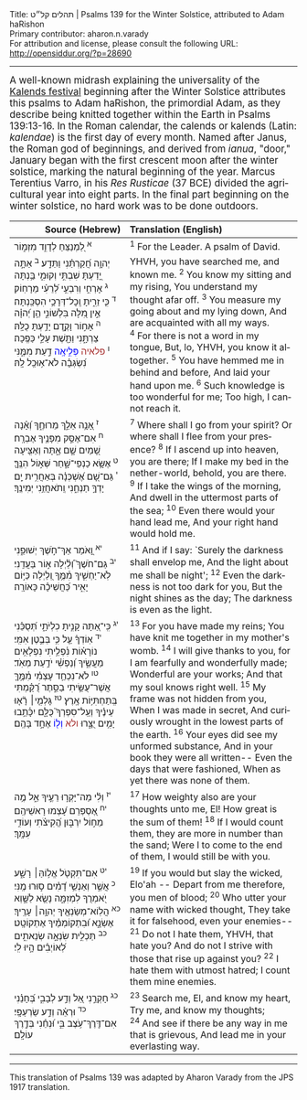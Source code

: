 <html>
<head></head>
<body>
Title: תהלים קל״ט | Psalms 139 for the Winter Solstice, attributed to Adam haRishon<br />
Primary contributor: aharon.n.varady<br />
For attribution and license, please consult the following URL: <a href="http://opensiddur.org/?p=28690">http://opensiddur.org/?p=28690</a>
<p />
<hr />

<div class="english" lang="en" style="font-size: 1.2em;">
A well-known midrash explaining the universality of the <a href="https://opensiddur.org/readings-and-sourcetexts/festival-and-fast-day-readings/winter-solstice/kalends-and-the-winter-solstice-in-rabbinic-midrash/">Kalends festival</a> beginning after the Winter Solstice attributes this psalms to Adam haRishon, the primordial Adam, as they describe being knitted together within the Earth in Psalms 139:13-16. In the Roman calendar, the calends or kalends (Latin: <em>kalendae</em>) is the first day of every month. Named after Janus, the Roman god of beginnings, and derived from <em>ianua</em>, "door," January began with the first crescent moon after the winter solstice, marking the natural beginning of the year. Marcus Terentius Varro, in his <em>Res Rusticae</em> (37 BCE) divided the agricultural year into eight parts. In the final part beginning on the winter solstice, no hard work was to be done outdoors. 
</div>

<table style="margin-left: auto;margin-right: auto;" class="draggable">
<thead><tr><th id="x" style="text-align: right;">Source (Hebrew)</th><th style="text-align: left;">Translation (English)</th></tr></thead>
<tbody>
<tr><td style="vertical-align:top;">
<div class="liturgy" lang="he">
<sup>א</sup>&nbsp;לַ֭מְנַצֵּחַ לְדָוִ֣ד 
מִזְמ֑וֹר
</div></span></td>
 
<td  style="vertical-align:top;"><div class="english" lang="en">
<sup>1</sup>&nbsp;For the Leader. 
A psalm of David.
</div>
</td></tr>


<tr><td style="vertical-align:top;">
<div class="liturgy" lang="he">
יְהוָ֥ה חֲ֝קַרְתַּ֗נִי וַתֵּדָֽע׃
<sup>ב</sup>&nbsp;אַתָּ֣ה יָ֭דַעְתָּ שִׁבְתִּ֣י וְקוּמִ֑י 
בַּ֥נְתָּה לְ֝רֵעִ֗י מֵרָחֽוֹק׃
<sup>‎‏ג</sup>&nbsp;אָרְחִ֣י וְרִבְעִ֣י זֵרִ֑יתָ 
וְֽכָל־דְּרָכַ֥י הִסְכַּֽנְתָּה׃
<sup>‎‏ ד</sup>&nbsp;כִּ֤י אֵ֣ין מִ֭לָּה בִּלְשׁוֹנִ֑י 
הֵ֥ן יְ֝הוָ֗ה יָדַ֥עְתָּ כֻלָּֽהּ׃
<sup>‎‏ה</sup>&nbsp;אָח֣וֹר וָקֶ֣דֶם צַרְתָּ֑נִי 
וַתָּ֖שֶׁת עָלַ֣י כַּפֶּֽכָה׃
<sup>ו</sup>&nbsp;<font color="brown">פלאיה</font> <font color="blue">פְּלִ֣יאָֽה</font>  דַ֣עַת מִמֶּ֑נִּי 
נִ֝שְׂגְּבָ֗ה לֹא־א֥וּכַֽל לָֽהּ׃
</div></span></td>
 
<td  style="vertical-align:top;"><div class="english" lang="en">
YHVH, you have searched me, and known me. 
<sup>2</sup>&nbsp;You know my sitting and my rising, 
You understand my thought afar off. 
<sup>3</sup>&nbsp;You measure my going about and my lying down, 
And are acquainted with all my ways. 
<sup>4</sup>&nbsp;For there is not a word in my tongue, 
But, lo, YHVH, you know it altogether. 
<sup>5</sup>&nbsp;You have hemmed me in behind and before, 
And laid your hand upon me. 
<sup>6</sup>&nbsp;Such knowledge is too wonderful for me; 
Too high, I cannot reach it.
</div>
</td></tr>


<tr><td style="vertical-align:top;">
<div class="liturgy" lang="he">
<sup>‎‏ז</sup>&nbsp;אָ֭נָ֥ה אֵלֵ֣ךְ מֵרוּחֶ֑ךָ 
וְ֝אָ֗נָה מִפָּנֶ֥יךָ אֶבְרָֽח׃
<sup>‎‏ח</sup>&nbsp;אִם־אֶסַּ֣ק שָׁ֭מַיִם שָׁ֣ם אָ֑תָּה 
וְאַצִּ֖יעָה שְּׁא֣וֹל הִנֶּֽךָּ׃
<sup>‎‏ט</sup>&nbsp;אֶשָּׂ֥א כַנְפֵי־שָׁ֑חַר 
אֶ֝שְׁכְּנָ֗ה בְּאַחֲרִ֥ית יָֽם׃
<sup>‎‏י</sup>&nbsp;גַּם־שָׁ֭ם יָדְךָ֣ תַנְחֵ֑נִי 
וְֽתֹאחֲזֵ֥נִי יְמִינֶֽךָ׃
</div></span></td>
 
<td  style="vertical-align:top;"><div class="english" lang="en">
<sup>7</sup>&nbsp;Where shall I go from your spirit? 
Or where shall I flee from your presence? 
<sup>8</sup>&nbsp;If I ascend up into heaven, you are there; 
If I make my bed in the nether-world, behold, you are there. 
<sup>9</sup>&nbsp;If I take the wings of the morning, 
And dwell in the uttermost parts of the sea; 
<sup>10</sup>&nbsp;Even there would your hand lead me, 
And your right hand would hold me. 
</div>
</td></tr>


<tr><td style="vertical-align:top;">
<div class="liturgy" lang="he">
<sup>‎‏יא</sup>&nbsp;וָ֭אֹמַר אַךְ־חֹ֣שֶׁךְ יְשׁוּפֵ֑נִי 
וְ֝לַ֗יְלָה א֣וֹר בַּעֲדֵֽנִי׃
<sup>‎‏יב</sup>&nbsp;גַּם־חֹשֶׁךְ֮ לֹֽא־יַחְשִׁ֪יךְ מִ֫מֶּ֥ךָ 
וְ֭לַיְלָה כַּיּ֣וֹם יָאִ֑יר 
כַּ֝חֲשֵׁיכָ֗ה כָּאוֹרָֽה׃
</div></span></td>
 
<td  style="vertical-align:top;"><div class="english" lang="en">
<sup>11</sup>&nbsp;And if I say: `Surely the darkness shall envelop me, 
And the light about me shall be night'; 
<sup>12</sup>&nbsp;Even the darkness is not too dark for you, 
But the night shines as the day; 
The darkness is even as the light.
</div>
</td></tr>


<tr><td style="vertical-align:top;">
<div class="liturgy" lang="he">
<sup>‎‏יג</sup>&nbsp;כִּֽי־אַ֭תָּה קָנִ֣יתָ כִלְיֹתָ֑י 
תְּ֝סֻכֵּ֗נִי בְּבֶ֣טֶן אִמִּֽי׃
<sup>‎‏יד</sup>&nbsp;אֽוֹדְךָ֗ עַ֤ל 
כִּ֥י נוֹרָא֗וֹת נִ֫פְלֵ֥יתִי 
נִפְלָאִ֥ים מַעֲשֶׂ֑יךָ 
וְ֝נַפְשִׁ֗י יֹדַ֥עַת מְאֹֽד׃
<sup>‎‏טו</sup>&nbsp;לֹא־נִכְחַ֥ד עָצְמִ֗י מִ֫מֶּ֥ךָּ 
אֲשֶׁר־עֻשֵּׂ֥יתִי בַסֵּ֑תֶר 
רֻ֝קַּ֗מְתִּי בְּֽתַחְתִּיּ֥וֹת אָֽרֶץ׃
<sup> ‏טז</sup>&nbsp;גָּלְמִ֤י׀ רָ֘א֤וּ עֵינֶ֗יךָ 
וְעַֽל־סִפְרְךָ֮ כֻּלָּ֪ם 
יִכָּ֫תֵ֥בוּ יָמִ֥ים יֻצָּ֑רוּ 
<font color="brown">ולא</font> <font color="blue">וְל֖וֹ</font> אֶחָ֣ד בָּהֶֽם׃
</div></span></td>
 
<td  style="vertical-align:top;"><div class="english" lang="en">
<sup>13</sup>&nbsp;For you have made my reins; 
You have knit me together in my mother's womb. 
<sup>14</sup>&nbsp;I will give thanks to you, 
for I am fearfully and wonderfully made; 
Wonderful are your works; 
And that my soul knows right well. 
<sup>15</sup>&nbsp;My frame was not hidden from you, 
When I was made in secret, 
And curiously wrought in the lowest parts of the earth. 
<sup>16</sup>&nbsp;Your eyes did see my unformed substance, 
And in your book they were all written-- 
Even the days that were fashioned, 
When as yet there was none of them. 
</div>
</td></tr>


<tr><td style="vertical-align:top;">
<div class="liturgy" lang="he">
<sup>‎‏יז</sup>&nbsp;וְלִ֗י מַה־יָּקְר֣וּ רֵעֶ֣יךָ אֵ֑ל 
מֶ֥ה עָ֝צְמוּ רָאשֵׁיהֶֽם׃
<sup>‎‏יח</sup>&nbsp;אֶ֭סְפְּרֵם מֵח֣וֹל יִרְבּ֑וּן 
הֱ֝קִיצֹ֗תִי וְעוֹדִ֥י עִמָּֽךְ׃
</div></span></td>
 
<td  style="vertical-align:top;"><div class="english" lang="en">
<sup>17</sup>&nbsp;How weighty also are your thoughts unto me, El!
How great is the sum of them! 
<sup>18</sup>&nbsp;If I would count them, they are more in number than the sand; 
Were I to come to the end of them, I would still be with you.
</div>
</td></tr>


<tr><td style="vertical-align:top;">
<div class="liturgy" lang="he">
<sup>‎‏יט</sup>&nbsp;אִם־תִּקְטֹ֖ל אֱל֥וֹהַּ׀ רָשָׁ֑ע 
וְאַנְשֵׁ֥י דָ֝מִ֗ים ס֣וּרוּ מֶֽנִּי׃
<sup>‎‏כ</sup>&nbsp;אֲשֶׁ֣ר יֹ֭אמְרֻךָ לִמְזִמָּ֑ה 
נָשֻׂ֖א לַשָּׁ֣וְא עָרֶֽיךָ׃
<sup>‎‏כא</sup>&nbsp;הֲלֽוֹא־מְשַׂנְאֶ֖יךָ יְהוָ֥ה׀ אֶשְׂנָ֑א 
וּ֝בִתְקוֹמְמֶ֗יךָ אֶתְקוֹטָֽט׃
<sup>‎‏כב</sup>&nbsp;תַּכְלִ֣ית שִׂנְאָ֣ה שְׂנֵאתִ֑ים 
לְ֝אוֹיְבִ֗ים הָ֣יוּ לִֽי׃
</div></span></td>
 
<td  style="vertical-align:top;"><div class="english" lang="en">
<sup>19</sup>&nbsp;If you would but slay the wicked, Elo'ah -- 
Depart from me therefore, you men of blood; 
<sup>20</sup>&nbsp;Who utter your name with wicked thought, 
They take it for falsehood, even your enemies-- 
<sup>21</sup>&nbsp;Do not I hate them, YHVH, that hate you? 
And do not I strive with those that rise up against you? 
<sup>22</sup>&nbsp;I hate them with utmost hatred; 
I count them mine enemies. 
</div>
</td></tr>


<tr><td style="vertical-align:top;">
<div class="liturgy" lang="he">
<sup>‎‏כג</sup>&nbsp;חָקְרֵ֣נִי אֵ֭ל וְדַ֣ע לְבָבִ֑י 
בְּ֝חָנֵ֗נִי וְדַ֣ע שַׂרְעַפָּֽי׃
<sup>‎‏כד</sup>&nbsp;וּרְאֵ֗ה אִם־דֶּֽרֶךְ־עֹ֥צֶב בִּ֑י 
וּ֝נְחֵ֗נִי בְּדֶ֣רֶךְ עוֹלָֽם׃ 
</div></span></td>
 
<td  style="vertical-align:top;"><div class="english" lang="en">
<sup>23</sup>&nbsp;Search me, El, and know my heart, 
Try me, and know my thoughts; 
<sup>24</sup>&nbsp;And see if there be any way in me that is grievous, 
And lead me in your everlasting way. 
</div>
</td></tr>
</tbody>
</table>

<hr />

This translation of Psalms 139 was adapted by Aharon Varady from the JPS 1917 translation. 

</body>
</html>